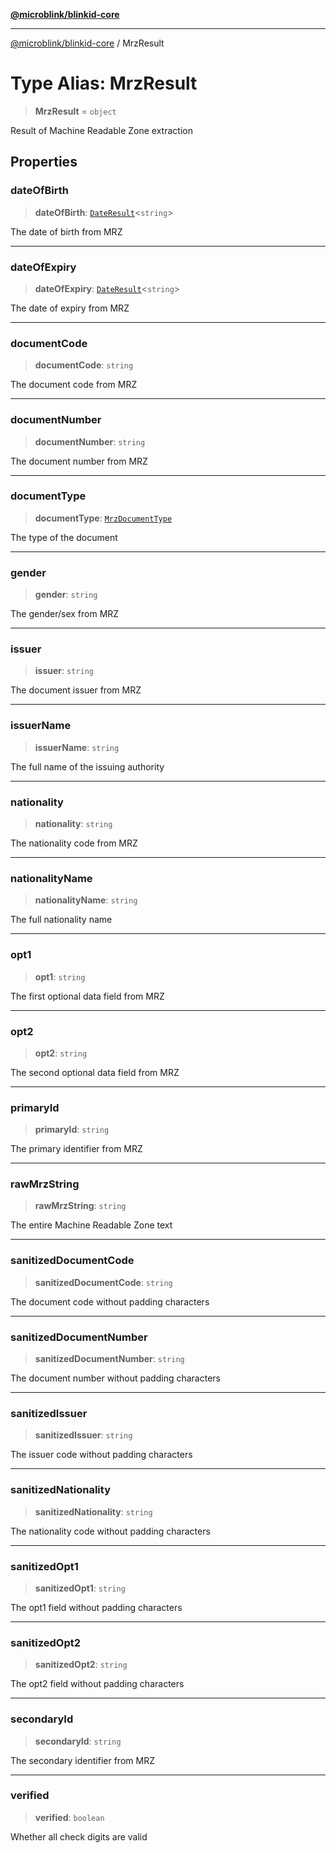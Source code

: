 [**@microblink/blinkid-core**](../README.md)

***

[@microblink/blinkid-core](../README.md) / MrzResult

# Type Alias: MrzResult

> **MrzResult** = `object`

Result of Machine Readable Zone extraction

## Properties

### dateOfBirth

> **dateOfBirth**: [`DateResult`](DateResult.md)\<`string`\>

The date of birth from MRZ

***

### dateOfExpiry

> **dateOfExpiry**: [`DateResult`](DateResult.md)\<`string`\>

The date of expiry from MRZ

***

### documentCode

> **documentCode**: `string`

The document code from MRZ

***

### documentNumber

> **documentNumber**: `string`

The document number from MRZ

***

### documentType

> **documentType**: [`MrzDocumentType`](MrzDocumentType.md)

The type of the document

***

### gender

> **gender**: `string`

The gender/sex from MRZ

***

### issuer

> **issuer**: `string`

The document issuer from MRZ

***

### issuerName

> **issuerName**: `string`

The full name of the issuing authority

***

### nationality

> **nationality**: `string`

The nationality code from MRZ

***

### nationalityName

> **nationalityName**: `string`

The full nationality name

***

### opt1

> **opt1**: `string`

The first optional data field from MRZ

***

### opt2

> **opt2**: `string`

The second optional data field from MRZ

***

### primaryId

> **primaryId**: `string`

The primary identifier from MRZ

***

### rawMrzString

> **rawMrzString**: `string`

The entire Machine Readable Zone text

***

### sanitizedDocumentCode

> **sanitizedDocumentCode**: `string`

The document code without padding characters

***

### sanitizedDocumentNumber

> **sanitizedDocumentNumber**: `string`

The document number without padding characters

***

### sanitizedIssuer

> **sanitizedIssuer**: `string`

The issuer code without padding characters

***

### sanitizedNationality

> **sanitizedNationality**: `string`

The nationality code without padding characters

***

### sanitizedOpt1

> **sanitizedOpt1**: `string`

The opt1 field without padding characters

***

### sanitizedOpt2

> **sanitizedOpt2**: `string`

The opt2 field without padding characters

***

### secondaryId

> **secondaryId**: `string`

The secondary identifier from MRZ

***

### verified

> **verified**: `boolean`

Whether all check digits are valid
